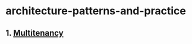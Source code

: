 # architecture-patterns-and-practice

## 1. [Multitenancy](https://github.com/NeoSOFT-Technologies/architecture-patterns-and-practice/blob/main/multi-tenancy.md)
